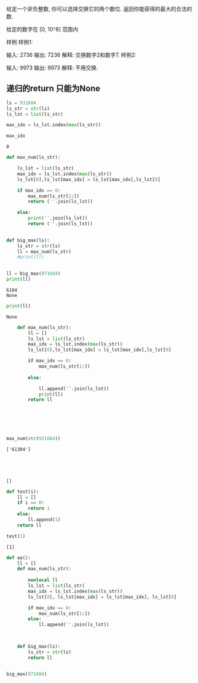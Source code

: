 给定一个非负整数, 你可以选择交换它的两个数位. 返回你能获得的最大的合法的数.

给定的数字在 [0, 10^8] 范围内


样例
样例1:

输入: 2736
输出: 7236
解释: 交换数字2和数字7.
样例2:

输入: 9973
输出: 9973
解释: 不用交换.
## 递归的return 只能为None 


```python
ls = 931604
ls_str = str(ls)
ls_lst = list(ls_str)
```


```python
max_idx = ls_lst.index(max(ls_str))
```


```python
max_idx
```




    0




```python
def max_num(ls_str):

    ls_lst = list(ls_str)
    max_idx = ls_lst.index(max(ls_str))
    ls_lst[0],ls_lst[max_idx] = ls_lst[max_idx],ls_lst[0]

    if max_idx == 0:
        max_num(ls_str[1:])
        return (''.join(ls_lst))

    else:
        print(''.join(ls_lst))
        return (''.join(ls_lst))

        
def big_max(ls):
    ls_str = str(ls)
    ll = max_num(ls_str)
    #print(ll)
    

```


```python
ll = big_max(971604)
print(ll)
```

    6104
    None



```python
print(ll)
```

    None



```python
    def max_num(ls_str):
        ll = []
        ls_lst = list(ls_str)
        max_idx = ls_lst.index(max(ls_str))
        ls_lst[0],ls_lst[max_idx] = ls_lst[max_idx],ls_lst[0]

        if max_idx == 0:
            max_num(ls_str[1:])
            
        else:

            ll.append(''.join(ls_lst))
            print(ll)
        return ll
        
    

        
       
```


```python
max_num(str(931604))
```

    ['61304']





    []




```python
def test(i):
    ll = []
    if i == 0:
        return 1
    else:
        ll.append(1)
    return ll
```


```python
test(1)
```




    [1]




```python
def aa():
    ll = []
    def max_num(ls_str):
        
        nonlocal ll
        ls_lst = list(ls_str)
        max_idx = ls_lst.index(max(ls_str))
        ls_lst[0], ls_lst[max_idx] = ls_lst[max_idx], ls_lst[0]

        if max_idx == 0:
            max_num(ls_str[1:])
        else:
            ll.append(''.join(ls_lst))
        


    def big_max(ls):
        ls_str = str(ls)
        return ll



```


```python
big_max(971604)
```


```python

```


```python

```


```python

```


```python

```

